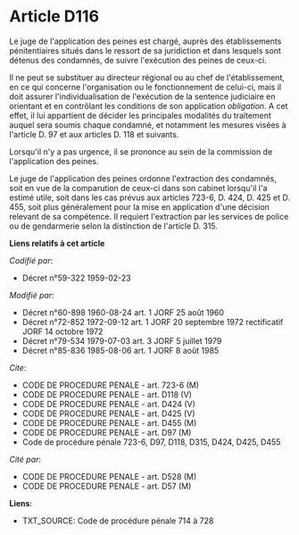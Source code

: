 # Article D116

Le juge de l'application des peines est chargé, auprès des établissements pénitentiaires situés dans le ressort de sa
juridiction et dans lesquels sont détenus des condamnés, de suivre l'exécution des peines de ceux-ci.

Il ne peut se substituer au directeur régional ou au chef de l'établissement, en ce qui concerne l'organisation ou le
fonctionnement de celui-ci, mais il doit assurer l'individualisation de l'exécution de la sentence judiciaire en orientant et
en contrôlant les conditions de son application *obligation*. A cet effet, il lui appartient de décider les principales
modalités du traitement auquel sera soumis chaque condamné, et notamment les mesures visées à l'article D. 97 et aux articles
D. 118 et suivants.

Lorsqu'il n'y a pas urgence, il se prononce au sein de la commission de l'application des peines.

Le juge de l'application des peines ordonne l'extraction des condamnés, soit en vue de la comparution de ceux-ci dans son
cabinet lorsqu'il l'a estimé utile, soit dans les cas prévus aux articles 723-6, D. 424, D. 425 et D. 455, soit plus
généralement pour la mise en application d'une décision relevant de sa compétence. Il requiert l'extraction par les services
de police ou de gendarmerie selon la distinction de l'article D. 315.

**Liens relatifs à cet article**

_Codifié par_:

  - Décret n°59-322 1959-02-23

_Modifié par_:

  - Décret n°60-898 1960-08-24 art. 1 JORF 25 août 1960
  - Décret n°72-852 1972-09-12 art. 1 JORF 20 septembre 1972 rectificatif JORF 14 octobre 1972
  - Décret n°79-534 1979-07-03 art. 3 JORF 5 juillet 1979
  - Décret n°85-836 1985-08-06 art. 1 JORF 8 août 1985

_Cite_:

  - CODE DE PROCEDURE PENALE - art. 723-6 (M)
  - CODE DE PROCEDURE PENALE - art. D118 (V)
  - CODE DE PROCEDURE PENALE - art. D424 (V)
  - CODE DE PROCEDURE PENALE - art. D425 (V)
  - CODE DE PROCEDURE PENALE - art. D455 (M)
  - CODE DE PROCEDURE PENALE - art. D97 (M)
  - Code de procédure pénale 723-6, D97, D118, D315, D424, D425, D455

_Cité par_:

  - CODE DE PROCEDURE PENALE - art. D528 (M)
  - CODE DE PROCEDURE PENALE - art. D57 (M)

**Liens**:

  - TXT_SOURCE: Code de procédure pénale 714 à 728
